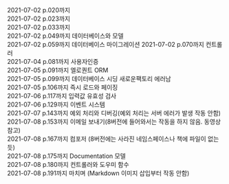 2021-07-02 p.020까지  
2021-07-02 p.023까지  
2021-07-02 p.033까지  
2021-07-02 p.049까지 데이터베이스와 모델  
2021-07-02 p.059까지 데이터베이스 마이그레이션 
2021-07-02 p.070까지 컨트롤러  
2021-07-04 p.081까지 사용자인증    
2021-07-05 p.091까지 엘로퀀트 ORM  
2021-07-05 p.099까지 데이터베이스 시딩 새로운팩토리 에러남  
2021-07-05 p.106까지 즉시 로드와 페이징  
2021-07-06 p.117까지 입력값 유효성 검사  
2021-07-06 p.129까지 이벤트 시스템   
2021-07-07 p.143까지 예외 처리와 디버깅(예외 처리는 서버 에러가 발생 작동 안함)  
2021-07-08 p.153까지 이메일 보내기(8버전에 들어와서는 작동을 하지 않음. 동영상 참고)    
2021-07-08 p.167까지 컴포저 (8버전에는 사라진 네임스페이스나 책에 파일이 없는듯)  
2021-07-08 p.175까지 Documentation 모델  
2021-07-08 p.180까지 컨트롤러와 도우미 함수    
2021-07-08 p.191까지 마치며 (Markdown 이미지 삽입부터 작동 안함)  
